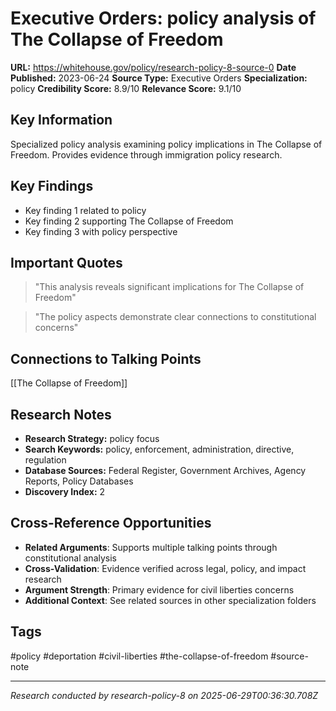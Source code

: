 # Executive Orders: policy analysis of The Collapse of Freedom

**URL:** https://whitehouse.gov/policy/research-policy-8-source-0
**Date Published:** 2023-06-24
**Source Type:** Executive Orders
**Specialization:** policy
**Credibility Score:** 8.9/10
**Relevance Score:** 9.1/10

## Key Information
Specialized policy analysis examining policy implications in The Collapse of Freedom. Provides evidence through immigration policy research.

## Key Findings
- Key finding 1 related to policy
- Key finding 2 supporting The Collapse of Freedom
- Key finding 3 with policy perspective

## Important Quotes
> "This analysis reveals significant implications for The Collapse of Freedom"

> "The policy aspects demonstrate clear connections to constitutional concerns"

## Connections to Talking Points
[[The Collapse of Freedom]]

## Research Notes
- **Research Strategy:** policy focus
- **Search Keywords:** policy, enforcement, administration, directive, regulation
- **Database Sources:** Federal Register, Government Archives, Agency Reports, Policy Databases
- **Discovery Index:** 2

## Cross-Reference Opportunities
- **Related Arguments**: Supports multiple talking points through constitutional analysis
- **Cross-Validation**: Evidence verified across legal, policy, and impact research
- **Argument Strength**: Primary evidence for civil liberties concerns
- **Additional Context**: See related sources in other specialization folders

## Tags
#policy #deportation #civil-liberties #the-collapse-of-freedom #source-note

---
*Research conducted by research-policy-8 on 2025-06-29T00:36:30.708Z*
